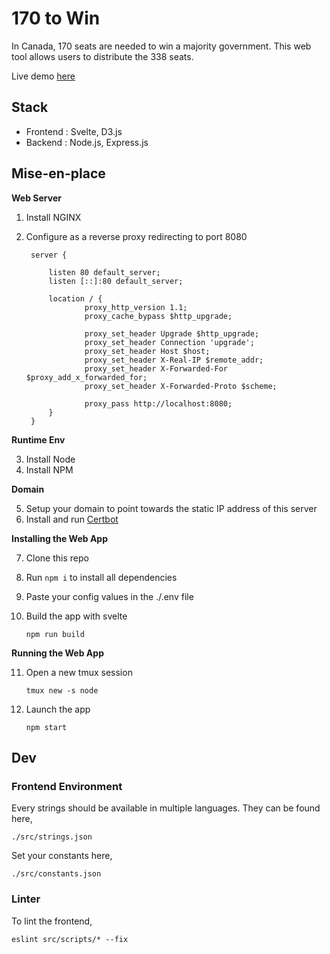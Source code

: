 # 170 to Win

In Canada, 170 seats are needed to win a majority government. This web tool allows users to distribute the 338 seats.

Live demo [here](https://170towin.ca)


## Stack

- Frontend : Svelte, D3.js
- Backend : Node.js, Express.js


## Mise-en-place

**Web Server**

1. Install NGINX
2. Configure as a reverse proxy redirecting to port 8080

        server {

            listen 80 default_server;
            listen [::]:80 default_server;

            location / {
                    proxy_http_version 1.1;
                    proxy_cache_bypass $http_upgrade;

                    proxy_set_header Upgrade $http_upgrade;
                    proxy_set_header Connection 'upgrade';
                    proxy_set_header Host $host;
                    proxy_set_header X-Real-IP $remote_addr;
                    proxy_set_header X-Forwarded-For $proxy_add_x_forwarded_for;
                    proxy_set_header X-Forwarded-Proto $scheme;

                    proxy_pass http://localhost:8080;
            }
        }


**Runtime Env**

3. Install Node
4. Install NPM

**Domain**

5. Setup your domain to point towards the static IP address of this server
6. Install and run [Certbot](*https://certbot.eff.org/lets-encrypt/ubuntufocal-nginx.html*)

**Installing the Web App**

7. Clone this repo
8. Run `npm i` to install all dependencies
9. Paste your config values in the ./.env file
10. Build the app with svelte

        npm run build

**Running the Web App**

11. Open a new tmux session

        tmux new -s node

12. Launch the app

        npm start


## Dev

### Frontend Environment

Every strings should be available in multiple languages. They can be found here,

    ./src/strings.json

Set your constants here,

    ./src/constants.json


### Linter

To lint the frontend,

    eslint src/scripts/* --fix

